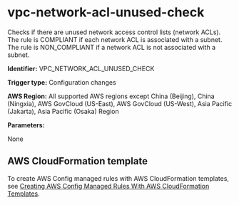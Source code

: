 # vpc\-network\-acl\-unused\-check<a name="vpc-network-acl-unused-check"></a>

Checks if there are unused network access control lists \(network ACLs\)\. The rule is COMPLIANT if each network ACL is associated with a subnet\. The rule is NON\_COMPLIANT if a network ACL is not associated with a subnet\.

**Identifier:** VPC\_NETWORK\_ACL\_UNUSED\_CHECK

**Trigger type:** Configuration changes

**AWS Region:** All supported AWS regions except China \(Beijing\), China \(Ningxia\), AWS GovCloud \(US\-East\), AWS GovCloud \(US\-West\), Asia Pacific \(Jakarta\), Asia Pacific \(Osaka\) Region

**Parameters:**

None  

## AWS CloudFormation template<a name="w79aac11c32c17b9d557c15"></a>

To create AWS Config managed rules with AWS CloudFormation templates, see [Creating AWS Config Managed Rules With AWS CloudFormation Templates](aws-config-managed-rules-cloudformation-templates.md)\.